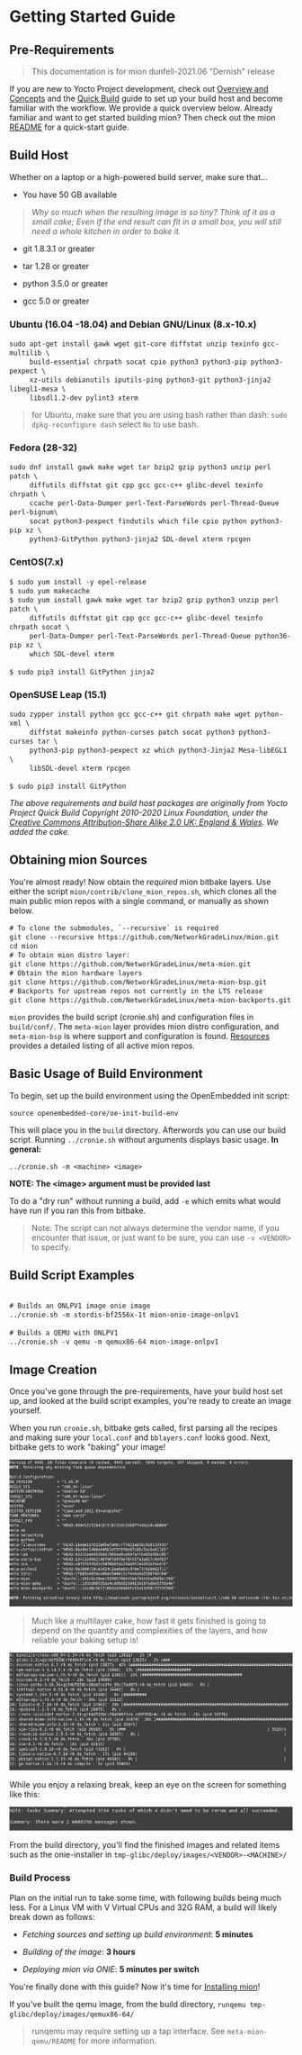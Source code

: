# Getting Started Guide

## Pre-Requirements

> This documentation is for mion dunfell-2021.06 "Dernish" release

If you are new to Yocto Project development, check out [Overview and Concepts](https://www.yoctoproject.org/docs/3.1.3/overview-manual/overview-manual.html)
and the [Quick Build](https://www.yoctoproject.org/docs/3.1.3/brief-yoctoprojectqs/brief-yoctoprojectqs.html)
guide to set up your build host and become familiar with the workflow. We
provide a quick overview below. Already familiar and want to get started
building mion? Then check out the mion [README](https://github.com/NetworkGradeLinux/mion)
for a quick-start guide.

## Build Host

Whether on a laptop or a high-powered build server, make sure that...

* You have 50 GB available

> *Why so much when the resulting image is so tiny? Think of it as a small cake;
Even if the end result can fit in a small box, you will still need a whole
kitchen in order to bake it.*

* git 1.8.3.1 or greater

* tar 1.28 or greater

* python 3.5.0 or greater

* gcc 5.0 or greater

### Ubuntu (16.04 -18.04) and Debian GNU/Linux (8.x-10.x)

```shell
sudo apt-get install gawk wget git-core diffstat unzip texinfo gcc-multilib \
     build-essential chrpath socat cpio python3 python3-pip python3-pexpect \
     xz-utils debianutils iputils-ping python3-git python3-jinja2 libegl1-mesa \
     libsdl1.2-dev pylint3 xterm
```

> for Ubuntu, make sure that you are using bash rather than dash:
`sudo dpkg-reconfigure dash` select `No` to use bash.

### Fedora (28-32)

```shell
sudo dnf install gawk make wget tar bzip2 gzip python3 unzip perl patch \
     diffutils diffstat git cpp gcc gcc-c++ glibc-devel texinfo chrpath \
     ccache perl-Data-Dumper perl-Text-ParseWords perl-Thread-Queue perl-bignum\
     socat python3-pexpect findutils which file cpio python python3-pip xz \
     python3-GitPython python3-jinja2 SDL-devel xterm rpcgen
```

### CentOS(7.x)

```shell
$ sudo yum install -y epel-release
$ sudo yum makecache
$ sudo yum install gawk make wget tar bzip2 gzip python3 unzip perl patch \
     diffutils diffstat git cpp gcc gcc-c++ glibc-devel texinfo chrpath socat \
     perl-Data-Dumper perl-Text-ParseWords perl-Thread-Queue python36-pip xz \
     which SDL-devel xterm

$ sudo pip3 install GitPython jinja2
```

### OpenSUSE Leap (15.1)

```shell
sudo zypper install python gcc gcc-c++ git chrpath make wget python-xml \
     diffstat makeinfo python-curses patch socat python3 python3-curses tar \
     python3-pip python3-pexpect xz which python3-Jinja2 Mesa-libEGL1 \
     libSDL-devel xterm rpcgen

$ sudo pip3 install GitPython
```

*The above requirements and build host packages are originally from Yocto
Project Quick Build Copyright 2010-2020 Linux Foundation, under the
[Creative Commons Attribution-Share Alike 2.0 UK: England & Wales](https://creativecommons.org/licenses/by-sa/2.0/uk/).
We added the cake.*

## Obtaining mion Sources

You're almost ready! Now obtain the *required* mion bitbake layers. Use either
the script `mion/contrib/clone_mion_repos.sh`, which clones all the
main public mion repos with a single command, or manually as shown below.

```shell
# To clone the submodules, `--recursive` is required
git clone --recursive https://github.com/NetworkGradeLinux/mion.git
cd mion
# To obtain mion distro layer:
git clone https://github.com/NetworkGradeLinux/meta-mion.git
# Obtain the mion hardware layers
git clone https://github.com/NetworkGradeLinux/meta-mion-bsp.git
# Backports for upstream repos not currently in the LTS release
git clone https://github.com/NetworkGradeLinux/meta-mion-backports.git
```

`mion` provides the build script (cronie.sh) and configuration files in
`build/conf/`. The `meta-mion` layer provides mion distro configuration, and
`meta-mion-bsp` is where support and configuration is found.
[Resources](resources.md) provides a detailed listing of all active mion repos.

## Basic Usage of Build Environment

To begin, set up the build environment using the OpenEmbedded init script:

```shell
source openembedded-core/oe-init-build-env
```

This will place you in the `build` directory.
Afterwords you can use our build script. Running `../cronie.sh` without
arguments displays basic usage. **In general:**

```shell
../cronie.sh -m <machine> <image>
```

**NOTE: The \<image\> argument must be provided last**

To do a "dry run" without running a build, add `-e` which emits what would have
run if you ran this from bitbake.

> Note: The script can not always determine the vendor name, if you encounter
that issue, or just want to be sure, you can use `-v <VENDOR>` to specify.

## Build Script Examples

```shell

# Builds an ONLPV1 image onie image
../cronie.sh -m stordis-bf2556x-1t mion-onie-image-onlpv1

# Builds a QEMU with ONLPV1
../cronie.sh -v qemu -m qemux86-64 mion-image-onlpv1

```

## Image Creation

Once you've gone through the pre-requirements, have your build host set up, and
looked at the build script examples, you're ready to create an image yourself.

When you run `cronie.sh`, bitbake gets called, first parsing all
the recipes and making sure your `local.conf` and `bblayers.conf` looks good.
Next, bitbake gets to work "baking" your image!

![image of build start](assets/images/build_config.png)

> Much like a multilayer cake, how fast it gets finished is going to depend on
the quantity and complexities of the layers, and how reliable your baking setup
is!

![image of in progress build](assets/images/build_config_init_running.png)

While you enjoy a relaxing break, keep an eye on the screen for something like
this:

![completed image](assets/images/build_done.png)

From the build directory, you'll find the finished images and related items such
as the onie-installer in `tmp-glibc/deploy/images/<VENDOR>-<MACHINE>/`

### Build Process

Plan on the initial run to take some time, with following builds being much
less. For a Linux VM with V Virtual CPUs and 32G RAM, a build will likely break
down as follows:

* *Fetching sources and setting up build environment*: **5 minutes**

* *Building of the image*: **3 hours**

* *Deploying mion via ONIE*: **5 minutes per switch**

You're finally done with this guide? Now it's time for
[Installing mion](installing-mion.md)!

If you've built the qemu image, from the build directory,
`runqemu tmp-glibc/deploy/images/qemux86-64/`

> runqemu may require setting up a tap interface. See `meta-mion-qemu/README`
for more information.
